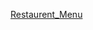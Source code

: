 [Restaurent_Menu](https://www.figma.com/design/9sX3y7F5tt6SjIVGqAjeLG/Restaurent-menu?node-id=0-1&t=XMciUx7cXWAFFKcN-1)
